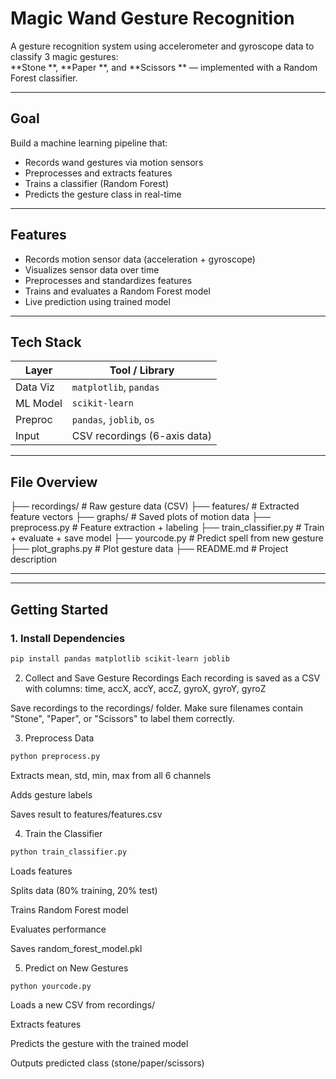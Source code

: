# Magic Wand Gesture Recognition

A gesture recognition system using accelerometer and gyroscope data to classify 3 magic gestures:  
**Stone **, **Paper **, and **Scissors ** — implemented with a Random Forest classifier.

---

##  Goal

Build a machine learning pipeline that:
- Records wand gestures via motion sensors
- Preprocesses and extracts features
- Trains a classifier (Random Forest)
- Predicts the gesture class in real-time

---

## Features

-  Records motion sensor data (acceleration + gyroscope)
-  Visualizes sensor data over time
-  Preprocesses and standardizes features
-  Trains and evaluates a Random Forest model
-  Live prediction using trained model

---

##  Tech Stack

| Layer     | Tool / Library              |
|-----------|-----------------------------|
| Data Viz  | `matplotlib`, `pandas`      |
| ML Model  | `scikit-learn`              |
| Preproc   | `pandas`, `joblib`, `os`    |
| Input     | CSV recordings (6-axis data) |

---

##  File Overview
├── recordings/ # Raw gesture data (CSV)
├── features/ # Extracted feature vectors
├── graphs/ # Saved plots of motion data
├── preprocess.py # Feature extraction + labeling
├── train_classifier.py # Train + evaluate + save model
├── yourcode.py # Predict spell from new gesture
├── plot_graphs.py # Plot gesture data
├── README.md # Project description

---


---

##  Getting Started

### 1.  Install Dependencies

```bash
pip install pandas matplotlib scikit-learn joblib
```

2.  Collect and Save Gesture Recordings
Each recording is saved as a CSV with columns:
time, accX, accY, accZ, gyroX, gyroY, gyroZ

Save recordings to the recordings/ folder. Make sure filenames contain "Stone", "Paper", or "Scissors" to label them correctly.

3.  Preprocess Data

```bash
python preprocess.py
```
Extracts mean, std, min, max from all 6 channels

Adds gesture labels

Saves result to features/features.csv

4.  Train the Classifier
```bash
python train_classifier.py
```
Loads features

Splits data (80% training, 20% test)

Trains Random Forest model

Evaluates performance

Saves random_forest_model.pkl

5.  Predict on New Gestures
```bash
python yourcode.py
```
Loads a new CSV from recordings/

Extracts features

Predicts the gesture with the trained model


Outputs predicted class (stone/paper/scissors)

